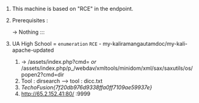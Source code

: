 1. This machine is based on "RCE" in the endpoint.
2. Prerequisites :

    -> Nothing
:::

2. UA High School =  `enumeration`  `RCE`  - my-kaliramangautamdoc/my-kali-apache-updated
	1. -> /assets/index.php?cmd=<command/>
		_or_
		/assets/index.php/p_/webdav/xmltools/minidom/xml/sax/saxutils/os/popen2?cmd=dir
	2. Tool : dirsearch --> tool : dicc.txt
	3.  _TechoFusion{7f20db976d9338ffa0ff7109ae59937e}_
	4. http://65.2.152.41:80/ :9999
